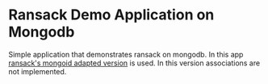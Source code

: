 # Ransack Demo Application on Mongodb

Simple application that demonstrates ransack on mongodb. In this app [ransack's mongoid adapted version](https://github.com/Zhomart/ransack/tree/mongoid) is used. In this version associations are not implemented.
